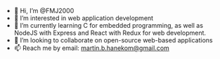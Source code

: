 - 👋 Hi, I’m @FMJ2000
- 👀 I’m interested in web application development
- 🌱 I’m currently learning C for embedded programming, as well as NodeJS with Express and React with Redux for web development.
- 💞️ I’m looking to collaborate on open-source web-based applications
- 📫 Reach me by email: martin.b.hanekom@gmail.com

<!---
FMJ2000/FMJ2000 is a ✨ special ✨ repository because its `README.md` (this file) appears on your GitHub profile.
You can click the Preview link to take a look at your changes.
--->
